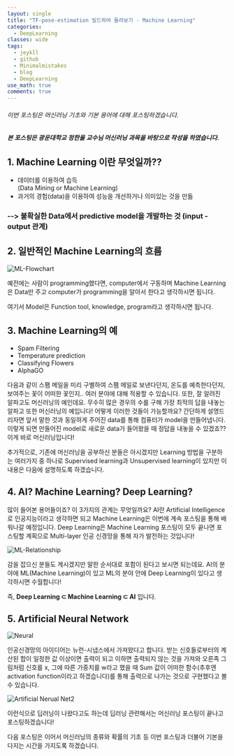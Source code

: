 ```yaml
---
layout: single
title: "TF-pose-estimation 빌드하여 돌려보기 - Machine Learning"
categories:
  - DeepLearning
classes: wide
tags:
  - jeykll
  - github
  - Minimalmistakes
  - blog
  - DeepLearning
use_math: true
comments: true
---
```


###### 이번 포스팅은 머신러닝 기초와 기본 용어에 대해 포스팅하겠습니다.

##### 본 포스팅은 광운대학교 정한울 교수님 머신러닝 과목을 바탕으로 작성을 하였습니다.

## 1. **Machine Learning** 이란 무엇일까??
 + 데이터를 이용하여 습득  
 (Data Mining or Machine Learning)  
 + 과거의 경험(data)을 이용하여 성능을 개선하거나 의미있는 것을 만듦

### --> 불확실한 Data에서 predictive model을 개발하는 것 (input - output 관계)

## 2. 일반적인 Machine Learning의 흐름

![ML-Flowchart](https://user-images.githubusercontent.com/61397479/85912569-51667480-b868-11ea-8a89-427f1868c533.PNG)  

예전에는 사람이 programming했다면, computer에서 구동하며 Machine Learning은 Data만 주고 computer가 programming을 알아서 한다고 생각하시면 됩니다.

여기서 Model은 Function tool, knowledge, program라고 생각하시면 됩니다.

## 3. Machine Learning의 예
 + Spam Filtering
 + Temperature prediction
 + Classifying Flowers
 + AlphaGO  

다음과 같이 스팸 메일을 미리 구별하여 스팸 메일로 보낸다던지, 온도를 예측한다던지, 보여주는 꽃이 어떠한 꽃인지.. 여러 분야에 대해 적용할 수 있습니다. 또한, 잘 알려진 알파고도 머신러닝의 예인데요. 무수히 많은 경우의 수를 구해 가장 최적의 답을 내놓는 알파고 또한 머신러닝의 예입니다!
어떻게 이러한 것들이 가능할까요? 간단하게 설명드리자면 앞서 말한 것과 동일하게 주어진 data를 통해 컴퓨터가 model을 만들어냅니다. 이렇게 되면 만들어진 model로 새로운 data가 들어왔을 때 정답을 내놓을 수 있겠죠?? 이게 바로 머신러닝입니다!

추가적으로, 기존에 머신러닝을 공부하신 분들은 아시겠지만 Learning 방법을 구분하는 여러가지 중 하나로 Supervised learning과 Unsupervised learning이 있지만 이 내용은 다음에 설명하도록 하겠습니다.

## 4. AI? Machine Learning? Deep Learning?  

 많이 들어본 용어들이죠? 이 3가지의 관계는 무엇일까요?
 AI란 Artificial Intelligence로 인공지능이라고 생각하면 되고 Machine Learning은 이번에 계속 포스팅을 통해 배워나갈 예정입니다. Deep Learning은 Machine Learning 포스팅이 모두 끝나면 포스팅할 계획으로 Multi-layer 인공 신경망을 통해 자가 발전하는 것입니다!

 ![ML-Relationship](https://user-images.githubusercontent.com/61397479/85913173-57ab1f80-b86d-11ea-8eb7-4e024610a1c5.PNG)  

 감을 잡으신 분들도 계시겠지만 말한 순서대로 포함이 된다고 보시면 되는데요. AI의 분야에 ML(Machine Learning)이 있고 ML의 분야 안에 Deep Learning이 있다고 생각하시면 수월합니다!  

 즉, **Deep Learning $\subset$ Machine Learning $\subset$ AI** 입니다.

## 5. Artificial Neural Network

![Neural](https://user-images.githubusercontent.com/61397479/85987539-b1a41480-ba28-11ea-9100-57318eb8a34a.png)  

인공신경망의 아이디어는 뉴런-시냅스에서 가져왔다고 합니다. 받는 신호들로부터의 계산된 합이 일정한 값 이상이면 출력이 되고 이하면 출력되지 않는 것을 가져와 오른족 그림처럼 신호를 x, 그에 따른 가중치를 w라고 했을 때 Sum 값이 어떠한 함수(추후엔 activation function이라고 하겠습니다)를 통해 출력으로 나가는 것으로 구현했다고 볼 수 있습니다.

![Artificial Nerual Net2](https://user-images.githubusercontent.com/61397479/85988179-a2719680-ba29-11ea-868e-bc2ca9ecb238.png)  

이런식으로 딥러닝이 나왔다고도 하는데 딥러닝 관련해서는 머신러닝 포스팅이 끝나고 포스팅하겠습니다!

다음 포스팅은 이어서 머신러닝의 종류와 확률의 기초 등 이번 포스팅과 더불어 기본을 다지는 시간을 가지도록 하겠습니다.
